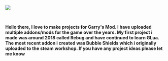![](https://qrextomniaservers.co/images/qrex.gif)

<br />

**Hello there, I love to make projects for Garry's Mod. I have uploaded multiple addons/mods for the game over the years. My first project i made was around 2018 called Rebug and have continued to learn GLua. The most recent addon i created was Bubble Shields which i originally uploaded to the steam workshop. If you have any project ideas please let me know** 
<br />

